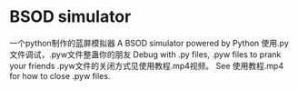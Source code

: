 # BSOD simulator

一个python制作的蓝屏模拟器                         A BSOD simulator powered by Python
使用.py文件调试，.pyw文件整蛊你的朋友     Debug with .py files, .pyw files to prank your friends
.pyw文件的关闭方式见使用教程.mp4视频。  See 使用教程.mp4 for how to close .pyw files.


